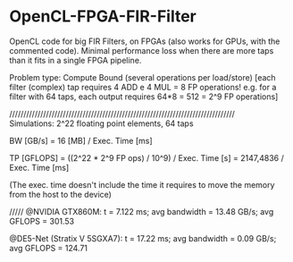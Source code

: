 # OpenCL-FPGA-FIR-Filter
OpenCL code for big FIR Filters, on FPGAs (also works for GPUs, with the commented code).
Minimal performance loss when there are more taps than it fits in a single FPGA pipeline.


Problem type: Compute Bound (several operations per load/store)
                [each filter (complex) tap requires 4 ADD e 4 MUL = 8 FP operations!
                 e.g. for a filter with 64 taps, each output requires 64*8 = 512 = 2^9 FP operations]


                 
                 
////////////////////////////////////////////////////////////////////////////////                 
Simulations: 2^22 floating point elements, 64 taps

BW [GB/s] =  16 [MB] / Exec. Time [ms]

TP [GFLOPS] =  ((2^22 * 2^9 FP ops) / 10^9) /  Exec. Time [s] =  2147,4836 / Exec. Time [ms]

(The exec. time doesn't include the time it requires to move the memory from the host to the device)
                 
/////
@NVIDIA GTX860M:                t = 7.122 ms;  avg bandwidth = 13.48 GB/s;   avg GFLOPS = 301.53

@DE5-Net (Stratix V 5SGXA7):    t = 17.22 ms;  avg bandwidth = 0.09  GB/s;   avg GFLOPS = 124.71
